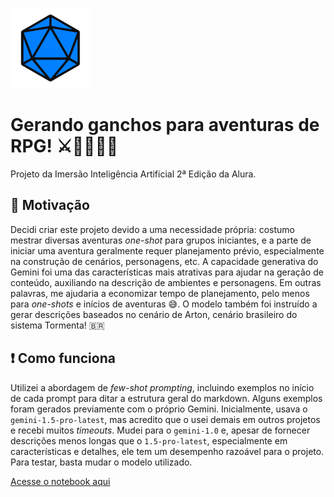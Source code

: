 ![ícone de um d20](/128px-D20_icon.png)
# Gerando ganchos para aventuras de RPG! ⚔️🧙🏻‍♂🐲
Projeto da Imersão Inteligência Artificial 2ª Edição da Alura.

## 💭 Motivação

Decidi criar este projeto devido a uma necessidade própria: costumo mestrar diversas aventuras *one-shot* para grupos iniciantes, e a parte de iniciar uma aventura geralmente requer planejamento prévio, especialmente na construção de cenários, personagens, etc. A capacidade generativa do Gemini foi uma das características mais atrativas para ajudar na geração de conteúdo, auxiliando na descrição de ambientes e personagens. Em outras palavras, me ajudaria a economizar tempo de planejamento, pelo menos para *one-shots* e inícios de aventuras 😅. O modelo também foi instruído a gerar descrições baseados no cenário de Arton, cenário brasileiro do sistema Tormenta! 🇧🇷

## ❗ Como funciona

Utilizei a abordagem de *few-shot prompting*, incluindo exemplos no início de cada prompt para ditar a estrutura geral do markdown. Alguns exemplos foram gerados previamente com o próprio Gemini. Inicialmente, usava o `gemini-1.5-pro-latest`, mas acredito que o usei demais em outros projetos e recebi muitos *timeouts*. Mudei para o `gemini-1.0` e, apesar de fornecer descrições menos longas que o `1.5-pro-latest`, especialmente em características e detalhes, ele tem um desempenho razoável para o projeto. Para testar, basta mudar o modelo utilizado.

[Acesse o notebook aqui](Gerador_ganchos.ipynb)

